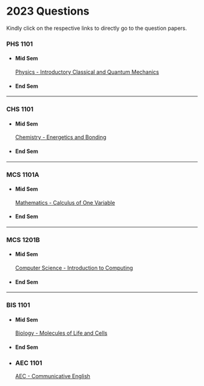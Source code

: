 # 2023 Questions

Kindly click on the respective links to directly go to the question papers.

### PHS 1101
- #### Mid Sem
    [Physics - Introductory Classical and Quantum Mechanics](2023/PHS1101.pdf)
- #### End Sem
---
### CHS 1101
- #### Mid Sem
    [Chemistry - Energetics and Bonding](2023/CHS1101.pdf)
- #### End Sem
---
### MCS 1101A
- #### Mid Sem
    [Mathematics - Calculus of One Variable](2023/MCS1101A.pdf)
- #### End Sem
---
### MCS 1201B
- #### Mid Sem
    [Computer Science - Introduction to Computing](2023/MCS1101B.pdf)
- #### End Sem
---
### BIS 1101
- #### Mid Sem
    [Biology - Molecules of Life and Cells](2023/BIS1101.pdf)
- #### End Sem

- ### AEC 1101
    [AEC - Communicative English](2023/AEC1101.pdf)
